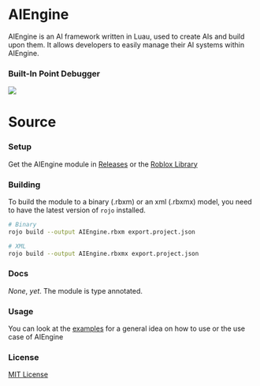 # AIEngine

AIEngine is an AI framework written in Luau, used to create AIs and build upon them.
It allows developers to easily manage their AI systems within AIEngine.

### Built-In Point Debugger

![](/.contents/debug-demo1.gif)

# Source

### Setup

Get the AIEngine module in [Releases](https://github.com/Sythivo/AIEngine/releases) or the [Roblox Library](https://www.roblox.com/library/12459518371)

### Building

To build the module to a binary (.rbxm) or an xml (.rbxmx) model, you need to have the latest version of `rojo` installed.

```bash
# Binary
rojo build --output AIEngine.rbxm export.project.json

# XML
rojo build --output AIEngine.rbxmx export.project.json
```

### Docs

_None_, _yet_.
The module is type annotated.

### Usage

You can look at the [examples](/Examples) for a general idea on how to use or the use case of AIEngine

### License

[MIT License](/LICENSE)
